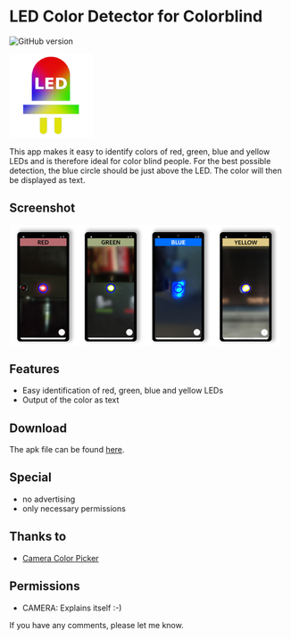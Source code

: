 # LED Color Detector for Colorblind

![GitHub version](https://d25lcipzij17d.cloudfront.net/badge.svg?id=gh&type=6&v=1.0.0&x2=0)

<img alt="Logo" src="/static/logo/logo.png"/>

This app makes it easy to identify colors of red, green, blue and yellow LEDs and is therefore ideal for color blind people. For the best possible detection, the blue circle should be just above the LED. The color will then be displayed as text.

## Screenshot
<div style="display:flex;">
<img alt="App image" src="/static/screenshots/01.jpg" width="24%">
<img alt="App image" src="/static/screenshots/02.jpg" width="24%">
<img alt="App image" src="/static/screenshots/03.jpg" width="24%">
<img alt="App image" src="/static/screenshots/04.jpg" width="24%">
</div>

## Features
* Easy identification of red, green, blue and yellow LEDs
* Output of the color as text

## Download
The apk file can be found [here](https://github.com/amnesica/LEDColorDetector/blob/master/apk/).

## Special
* no advertising
* only necessary permissions

## Thanks to
* [Camera Color Picker](https://github.com/tvbarthel/CameraColorPicker)

## Permissions
* CAMERA: Explains itself :-)

If you have any comments, please let me know.
